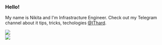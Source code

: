 ### Hello!

My name is Nikita and I'm Infrastracture Engineer.
Check out my Telegram channel about it tips, tricks, techologies [@IThard](https://t.me/ITHard).  

![](https://hit.yhype.me/github/profile?user_id=10063151)  
![](https://komarev.com/ghpvc/?username=Swfuse&label=Profile+views)
